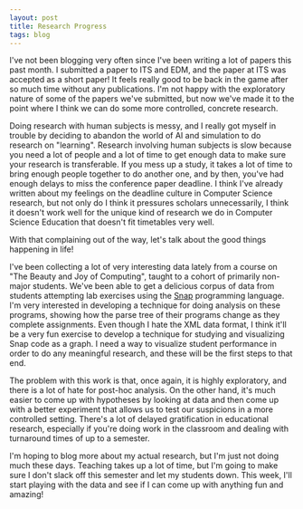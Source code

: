 ```yaml
---
layout: post
title: Research Progress
tags: blog
---
```


I've not been blogging very often since I've been writing a lot of papers this
past month. I submitted a paper to ITS and EDM, and the paper at ITS was
accepted as a short paper! It feels really good to be back in the game after so
much time without any publications. I'm not happy with the exploratory nature of
some of the papers we've submitted, but now we've made it to the point where I
think we can do some more controlled, concrete research.

Doing research with human subjects is messy, and I really got myself in trouble
by deciding to abandon the world of AI and simulation to do research on
"learning". Research involving human subjects is slow because you need a lot of
people and a lot of time to get enough data to make sure your research is
transferable. If you mess up a study, it takes a lot of time to bring enough
people together to do another one, and by then, you've had enough delays to miss
the conference paper deadline. I think I've already written about my feelings on
the deadline culture in Computer Science research, but not only do I think it
pressures scholars unnecessarily, I think it doesn't work well for the unique
kind of research we do in Computer Science Education that doesn't fit timetables
very well.

With that complaining out of the way, let's talk about the good things happening
in life! 

I've been collecting a lot of very interesting data lately from a course on
"The Beauty and Joy of Computing", taught to a cohort of primarily non-major
students. We've been able to get a delicious corpus of data from students
attempting lab exercises using the [Snap][] programming language. I'm very
interested in developing a technique for doing analysis on these programs,
showing how the parse tree of their programs change as they complete assignments.
Even though I hate the XML data format, I think it'll be a very fun exercise to
develop a technique for studying and visualizing Snap code as a graph. I need
a way to visualize student performance in order to do any meaningful research,
and these will be the first steps to that end.

The problem with this work is that, once again, it is highly exploratory, and
there is a lot of hate for post-hoc analysis. On the other hand, it's much easier
to come up with hypotheses by looking at data and then come up with a better
experiment that allows us to test our suspicions in a more controlled setting.
There's a lot of delayed gratification in educational research, especially if
you're doing work in the classroom and dealing with turnaround times of up to a
semester.

I'm hoping to blog more about my actual research, but I'm just not doing much
these days. Teaching takes up a lot of time, but I'm going to make sure I don't
slack off this semester and let my students down. This week, I'll start playing
with the data and see if I can come up with anything fun and amazing!

[Snap]: http://snap.berkeley.edu/run/
